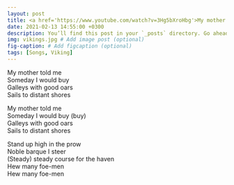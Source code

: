 ```yaml
---
layout: post
title: <a href='https://www.youtube.com/watch?v=3Hg5bXroHbg'>My mother told me</a>
date: 2021-02-13 14:55:00 +0300
description: You’ll find this post in your `_posts` directory. Go ahead and edit it and re-build the site to see your changes. # Add post description (optional)
img: vikings.jpg # Add image post (optional)
fig-caption: # Add figcaption (optional)
tags: [Songs, Viking]
---
```


My mother told me\
Someday I would buy\
Galleys with good oars\
Sails to distant shores

My mother told me\
Someday I would buy (buy)\
Galleys with good oars\
Sails to distant shores


Stand up high in the prow\
Noble barque I steer\
(Steady) steady course for the haven\
Hew many foe-men\
Hew many foe-men



